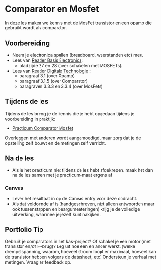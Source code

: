 # Comparator en Mosfet

In deze les maken we kennis met de MosFet transistor en een opamp die gebruikt wordt als comparator.

## Voorbereiding

- Neem je electronica spullen (breadboard, weerstanden etc) mee.   
- Lees van [Reader Basis Electronica](https://github.com/HU-TI-DEV/TI-S2/blob/main/hardware-interfacing/pdfs/reader-basis-electronica.pdf):
  - bladzijde 27 en 28 (over schakelen met MOSFETs).  
- Lees van [Reader Digitale Technologie](https://github.com/HU-TI-DEV/TI-S2/blob/main/hardware-interfacing/pdfs/reader-dit.pdf) :
  - paragraaf 3.1 (over Opamp) 
  - paragraaf 3.1.5 (over Comparator)
  - paragraven 3.3.3 en 3.3.4 (over MosFets) 

## Tijdens de les

Tijdens de les breng je de kennis die je hebt opgedaan tijdens je voorbereiding in praktijk:

- [Practicum Comparator Mosfet](../hardware-interfacing/basis-elektronica/comparator-mosfet/practicum-comparator-mosfet.md) 

Overleggen met anderen wordt aangemoedigd, maar zorg dat je de opstelling zelf bouwt en de metingen zelf verricht.
  
## Na de les

- Als je het practicum niet tijdens de les hebt afgekregen, maak het dan na de les samen met je practicum-maat ergens af

### Canvas
- Lever het resultaat in op de Canvas entry voor deze opdracht. 
- Als dat voldoende af is (handgeschreven, niet alleen antwoorden maar ook tussenstappen en beargumenteringen) krijg je de volledige uitwerking, waarmee je jezelf kunt nakijken.

## Portfolio Tip
Gebruik je comparators in het kas-project? Of schakel je een motor (met transistor en/of H-brug)? Leg uit hoe een en ander werkt. (welke drempelspanning, waarom, hoeveel stroom loopt er maximaal, hoeveel kan de transistor hebben volgens de datasheet, etc) Ondersteun je verhaal met metingen. Vraag er feedback op.